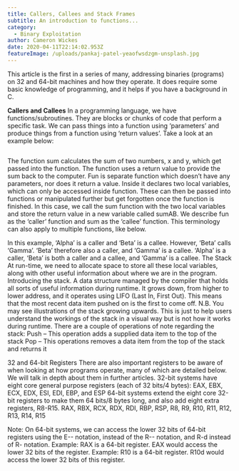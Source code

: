 ```yaml
---
title: Callers, Callees and Stack Frames
subtitle: An introduction to functions...
category:
  - Binary Exploitation
author: Cameron Wickes
date: 2020-04-11T22:14:02.953Z
featureImage: /uploads/pankaj-patel-yeaofwsdzgm-unsplash.jpg
---
```

This article is the first in a series of many, addressing binaries (programs) on 32 and 64-bit machines and how they operate.  It does require some basic knowledge of programming, and it helps if you have a background in C. 

**Callers and Callees**
In a programming language, we have functions/subroutines. They are blocks or chunks of code that perform a specific task. We can pass things into a function using ‘parameters’ and produce things from a function using ‘return values’. 
Take a look at an example below:

![]()

The function sum calculates the sum of two numbers, x and y, which get passed into the function. The function uses a return value to provide the sum back to the computer. Fun is separate function which doesn’t have any parameters, nor does it return a value. Inside it declares two local variables, which can only be accessed inside function. These can then be passed into functions or manipulated further but get forgotten once the function is finished. In this case, we call the sum function with the two local variables and store the return value in a new variable called sumAB.
We describe fun as the ‘caller’ function and sum as the ‘callee’ function. This terminology can also apply to multiple functions, like below.

In this example, ‘Alpha’ is a caller and ‘Beta’ is a callee. However, ‘Beta’ calls ‘Gamma’. ‘Beta’ therefore also a caller, and ‘Gamma’ is a callee. ‘Alpha’ is a caller, ‘Beta’ is both a caller and a callee, and ‘Gamma’ is a callee.
The Stack
At run-time, we need to allocate space to store all these local variables, along with other useful information about where we are in the program. 
Introducing the stack. A data structure managed by the compiler that holds all sorts of useful information during runtime. It grows down, from higher to lower address, and it operates using LIFO (Last In, First Out). This means that the most recent data item pushed on is the first to come off. 
N.B. You may see illustrations of the stack growing upwards. This is just to help users understand the workings of the stack in a visual way but is not how it works during runtime. 
There are a couple of operations of note regarding the stack:
Push – This operation adds a supplied data item to the top of the stack
Pop – This operations removes a data item from the top of the stack and returns it

32 and 64-bit Registers There are also important registers to be aware of when looking at how programs operate, many of which are detailed below. We will talk in depth about them in further articles.
32-bit systems have eight core general purpose registers (each of 32 bits/4 bytes):
EAX, EBX, ECX, EDX, ESI, EDI, EBP, and ESP
64-bit systems extend the eight core 32-bit registers to make them 64 bits/8 bytes long, and also add eight extra registers, R8-R15.
RAX, RBX, RCX, RDX, RDI, RBP, RSP, R8, R9, R10, R11, R12, R13, R14, R15

Note: On 64-bit systems, we can access the lower 32 bits of 64-bit registers using the E-- notation, instead of the R-- notation, and R-d instead of R- notation.  Example: RAX is a 64-bit register. EAX would access the lower 32 bits of the register. 
Example: R10 is a 64-bit register. R10d would access the lower 32 bits of this register.